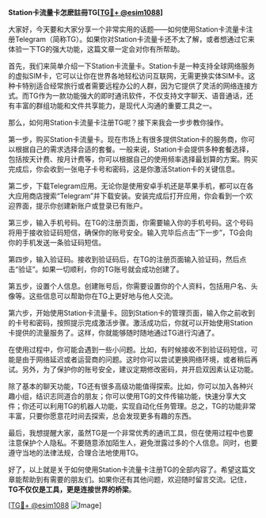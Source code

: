 **Station卡流量卡怎麽註冊TG[[TG💪+ @esim1088](https://t.me/s/esim1088)]**

大家好，今天要和大家分享一个非常实用的话题——如何使用Station卡流量卡注册Telegram（简称TG）。如果你对Station卡流量卡还不太了解，或者想通过它来体验一下TG的强大功能，这篇文章一定会对你有所帮助。

首先，我们来简单介绍一下Station卡流量卡。Station卡是一种支持全球网络服务的虚拟SIM卡，它可以让你在世界各地轻松访问互联网，无需更换实体SIM卡。这种卡特别适合经常旅行或者需要远程办公的人群，因为它提供了灵活的网络连接方式。而TG作为一款功能强大的即时通讯软件，不仅支持文字聊天、语音通话，还有丰富的群组功能和文件共享能力，是现代人沟通的重要工具之一。

那么，如何用Station卡流量卡注册TG呢？接下来我会一步步教你操作。

第一步，购买Station卡流量卡。现在市场上有很多提供Station卡的服务商，你可以根据自己的需求选择合适的套餐。一般来说，Station卡会提供多种套餐选择，包括按天计费、按月计费等，你可以根据自己的使用频率选择最划算的方案。购买完成后，你会收到一张电子卡号和密码，这是你激活Station卡的关键信息。

第二步，下载Telegram应用。无论你是使用安卓手机还是苹果手机，都可以在各大应用商店搜索“Telegram”并下载安装。安装完成后打开应用，你会看到一个欢迎界面，提示你创建新账户或登录已有账户。

第三步，输入手机号码。在TG的注册页面，你需要输入你的手机号码。这个号码将用于接收验证码短信，确保你的账号安全。输入完毕后点击“下一步”，TG会向你的手机发送一条验证码短信。

第四步，输入验证码。接收到验证码后，在TG的注册页面输入验证码，然后点击“验证”。如果一切顺利，你的TG账号就会成功创建了。

第五步，设置个人信息。创建账号后，你需要设置你的个人资料，包括用户名、头像等。这些信息可以帮助你在TG上更好地与他人交流。

第六步，开始使用Station卡流量卡。回到Station卡的管理页面，输入你之前收到的卡号和密码，按照提示完成激活步骤。激活成功后，你就可以开始使用Station卡提供的流量服务了。这样，你就能够随时随地通过TG进行沟通了。

在使用过程中，你可能会遇到一些小问题。比如，有时候接收不到验证码短信，可能是由于网络延迟或者运营商的问题。这时你可以尝试更换网络环境，或者稍后再试。另外，为了保护你的账号安全，建议定期修改密码，并开启双因素认证功能。

除了基本的聊天功能，TG还有很多高级功能值得探索。比如，你可以加入各种兴趣小组，结识志同道合的朋友；你可以使用TG的文件传输功能，快速分享大文件；你还可以利用TG的机器人功能，实现自动化任务管理。总之，TG的功能非常丰富，只要你愿意花时间去探索，总会发现更多有趣的东西。

最后，我想提醒大家，虽然TG是一个非常优秀的通讯工具，但在使用过程中也要注意保护个人隐私。不要随意添加陌生人，避免泄露过多的个人信息。同时，也要遵守当地的法律法规，合理合法地使用TG。

好了，以上就是关于如何使用Station卡流量卡注册TG的全部内容了。希望这篇文章能帮助到有需要的朋友们。如果你还有其他问题，欢迎随时留言交流。记住，**TG不仅仅是工具，更是连接世界的桥梁**。

[[TG💪+ @esim1088](https://t.me/s/esim1088) ![Image](https://i.postimg.cc/4NQfJmqS/Snipaste-2025-05-13-00-14-12.png)]